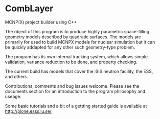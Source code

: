 CombLayer
=========

MCNP(X) project builder using C++ 

The object of this program is to produce highly parametric space-filling geometry models described by quadratic surfaces. 
The models are primarily for used to build MCNPX models for nuclear simulation but it can be quickly addapted for any 
other such geometry-type problem.  

The program has its own internal tracking system, which allows simple validation, variance reduction to be done, and 
property checking. 

The current build has models that cover the ISIS neutron facility, the ESS, and others. 

Contributions, comments and bug issues welcome. Please see the documents section for an introduction to the program philosophy and useage.

Some basic tutorials and a bit of a gettting started guide is available at http://plone.esss.lu.se/

